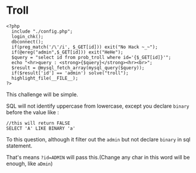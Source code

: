# **Troll**

```shell=
<?php  
  include "./config.php"; 
  login_chk(); 
  dbconnect(); 
  if(preg_match('/\'/i', $_GET[id])) exit("No Hack ~_~");
  if(@ereg("admin",$_GET[id])) exit("HeHe");
  $query = "select id from prob_troll where id='{$_GET[id]}'";
  echo "<hr>query : <strong>{$query}</strong><hr><br>";
  $result = @mysql_fetch_array(mysql_query($query));
  if($result['id'] == 'admin') solve("troll");
  highlight_file(__FILE__);
?>
```

This challenge will be simple.

SQL will not identify uppercase from lowercase, except you declare `binary` before the value like : 
```
//this will return FALSE
SELECT 'A' LIKE BINARY 'a' 
```

To this question, although it filter out the `admin` but not declare `binary` in sql statement.

That's means `?id=ADMIN` will pass this.(Change any char in this word will be enough, like `aDmin`)

